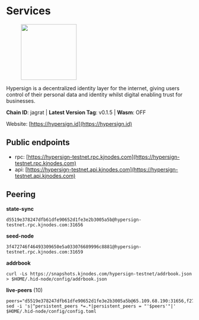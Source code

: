 # Services

<figure><img src="https://raw.githubusercontent.com/kj89/testnet_manuals/main/pingpub/logos/hypersign.png" width="150" alt=""><figcaption></figcaption></figure>

Hypersign is a decentralized identity layer for the internet, giving  users control of their personal data and identity whilst digital  enabling trust for businesses.

**Chain ID**: jagrat | **Latest Version Tag**: v0.1.5 | **Wasm**: OFF

Website: [https://hypersign.id](https://hypersign.id)


## Public endpoints

* rpc: [https://hypersign-testnet.rpc.kjnodes.com](https://hypersign-testnet.rpc.kjnodes.com)
* api: [https://hypersign-testnet.api.kjnodes.com](https://hypersign-testnet.api.kjnodes.com)

## Peering

**state-sync**

```
d5519e378247dfb61dfe90652d1fe3e2b3005a5b@hypersign-testnet.rpc.kjnodes.com:31656
```

**seed-node**

```
3f472746f46493309650e5a033076689996c8881@hypersign-testnet.rpc.kjnodes.com:31659
```

**addrbook**
```
curl -Ls https://snapshots.kjnodes.com/hypersign-testnet/addrbook.json > $HOME/.hid-node/config/addrbook.json
```

**live-peers** (10)
```
peers="d5519e378247dfb61dfe90652d1fe3e2b3005a5b@65.109.68.190:31656,f277d5a80e789ce69bb3318dfd5efea45986c073@176.9.22.117:31656,7d85caec437cc8c0a504d6ab3b18fd07c173b2fb@94.130.219.37:26001,a275d8018f683f279bf5167a72d294bfacafa839@178.63.102.172:41656,1380864bb38481fef4b2358026a5ed53fc027679@95.214.52.206:26656,ce6686036f6554deb0490103dcc201172e7c3f2f@81.0.220.131:26656,d92268c246e02a54103f7098b901b876c88f006e@5.161.130.108:26656,2641ddcf28d8adf448edb573de1efba0b6971d9e@178.154.222.128:26656,52eee2c34150d621312087e49f118969472ba55f@149.102.137.192:26656,4aa182ce191cd089929544fe0612d33a02a2cde9@46.17.250.145:26656"
sed -i 's|^persistent_peers *=.*|persistent_peers = "'$peers'"|' $HOME/.hid-node/config/config.toml
```
